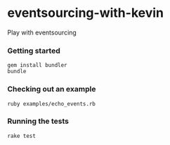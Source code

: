 eventsourcing-with-kevin
========================

Play with eventsourcing

### Getting started
    gem install bundler
    bundle

### Checking out an example
    ruby examples/echo_events.rb

### Running the tests
    rake test
